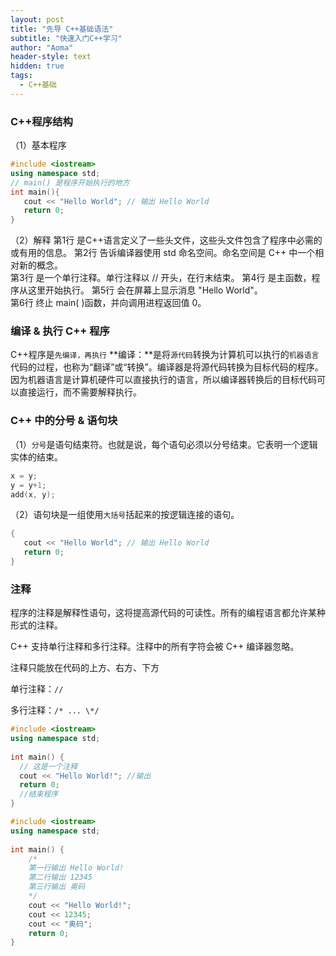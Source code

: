 ```yaml
---
layout: post
title: "先导 C++基础语法"
subtitle: "快速入门C++学习"
author: "Aoma"
header-style: text
hidden: true
tags:
  - C++基础
---
```


### C++程序结构

（1）基本程序
```c++
#include <iostream>
using namespace std;
// main() 是程序开始执行的地方
int main(){
   cout << "Hello World"; // 输出 Hello World
   return 0;
}
```

（2）解释
第1行  是C++语言定义了一些头文件，这些头文件包含了程序中必需的或有用的信息。
第2行  告诉编译器使用 std 命名空间。命名空间是 C++ 中一个相对新的概念。  
第3行  是一个单行注释。单行注释以 // 开头，在行末结束。
第4行  是主函数，程序从这里开始执行。 
第5行  会在屏幕上显示消息 "Hello World"。   
第6行  终止 main( )函数，并向调用进程返回值 0。


### 编译 & 执行 C++ 程序

C++程序是`先编译，再执行`
**编译：**是将`源代码`转换为计算机可以执行的`机器语言`代码的过程，也称为“翻译”或“转换”。编译器是将源代码转换为目标代码的程序。因为机器语言是计算机硬件可以直接执行的语言，所以编译器转换后的目标代码可以直接运行，而不需要解释执行。


### C++ 中的分号 & 语句块

（1）`分号`是语句结束符。也就是说，每个语句必须以分号结束。它表明一个逻辑实体的结束。

```c++
x = y;
y = y+1;
add(x, y);
```

（2）语句块是一组使用`大括号`括起来的按逻辑连接的语句。

```c++
{
   cout << "Hello World"; // 输出 Hello World
   return 0;
}
```



### 注释

程序的注释是解释性语句，这将提高源代码的可读性。所有的编程语言都允许某种形式的注释。

C++ 支持单行注释和多行注释。注释中的所有字符会被 C++ 编译器忽略。

注释只能放在代码的上方、右方、下方

单行注释：`//`  

多行注释：`/* ... \*/` 

```c++
#include <iostream>
using namespace std;
 
int main() {
  // 这是一个注释
  cout << "Hello World!"; //输出
  return 0;
  //结束程序  
}
```



```c++
#include <iostream>
using namespace std;
 
int main() {
    /* 
    第一行输出 Hello World!
    第二行输出 12345
    第三行输出 奥码
    */ 
    cout << "Hello World!";
    cout << 12345;
    cout << "奥码";
    return 0;
}
```

